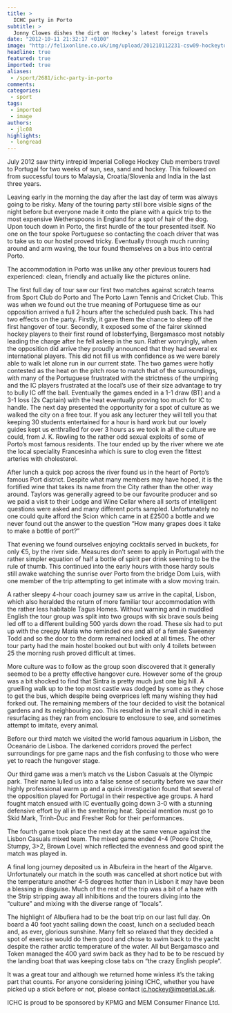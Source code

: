 ```yaml
---
title: >
  ICHC party in Porto
subtitle: >
  Jonny Clowes dishes the dirt on Hockey’s latest foreign travels
date: "2012-10-11 21:32:17 +0100"
image: "http://felixonline.co.uk/img/upload/201210112231-csw09-hockeytour.jpg"
headline: true
featured: true
imported: true
aliases:
 - /sport/2681/ichc-party-in-porto
comments:
categories:
 - sport
tags:
 - imported
 - image
authors:
 - jlc08
highlights:
 - longread
---
```


July 2012 saw thirty intrepid Imperial College Hockey Club members travel to Portugal for two weeks of sun, sea, sand and hockey. This followed on from successful tours to Malaysia, Croatia/Slovenia and India in the last three years.

Leaving early in the morning the day after the last day of term was always going to be risky. Many of the touring party still bore visible signs of the night before but everyone made it onto the plane with a quick trip to the most expensive Wetherspoons in England for a spot of hair of the dog. Upon touch down in Porto, the first hurdle of the tour presented itself. No one on the tour spoke Portuguese so contacting the coach driver that was to take us to our hostel proved tricky. Eventually through much running around and arm waving, the tour found themselves on a bus into central Porto.

The accommodation in Porto was unlike any other previous tourers had experienced: clean, friendly and actually like the pictures online.

The first full day of tour saw our first two matches against scratch teams from Sport Club do Porto and The Porto Lawn Tennis and Cricket Club. This was when we found out the true meaning of Portuguese time as our opposition arrived a full 2 hours after the scheduled push back. This had two effects on the party. Firstly, it gave them the chance to sleep off the first hangover of tour. Secondly, it exposed some of the fairer skinned hockey players to their first round of lobsterfying, Bergamasco most notably leading the charge after he fell asleep in the sun. Rather worryingly, when the opposition did arrive they proudly announced that they had several ex international players. This did not fill us with confidence as we were barely able to walk let alone run in our current state. The two games were hotly contested as the heat on the pitch rose to match that of the surroundings, with many of the Portuguese frustrated with the strictness of the umpiring and the IC players frustrated at the local’s use of their size advantage to try to bully IC off the ball. Eventually the games ended in a 1-1 draw (BT) and a 3-1 loss (2s Captain) with the heat eventually proving too much for IC to handle.
 The next day presented the opportunity for a spot of culture as we walked the city on a free tour. If you ask any lecturer they will tell you that keeping 30 students entertained for a hour is hard work but our lovely guides kept us enthralled for over 3 hours as we took in all the culture we could, from J. K. Rowling to the rather odd sexual exploits of some of Porto’s most famous residents. The tour ended up by the river where we ate the local speciality Francesinha which is sure to clog even the fittest arteries with cholesterol.

After lunch a quick pop across the river found us in the heart of Porto’s famous Port district. Despite what many members may have hoped, it is the fortified wine that takes its name from the City rather than the other way around. Taylors was generally agreed to be our favourite producer and so we paid a visit to their Lodge and Wine Cellar where all sorts of intelligent questions were asked and many different ports sampled. Unfortunately no one could quite afford the Scion which came in at £2500 a bottle and we never found out the answer to the question “How many grapes does it take to make a bottle of port?”

That evening we found ourselves enjoying cocktails served in buckets, for only €5, by the river side. Measures don’t seem to apply in Portugal with the rather simpler equation of half a bottle of spirit per drink seeming to be the rule of thumb. This continued into the early hours with those hardy souls still awake watching the sunrise over Porto from the bridge Dom Luis, wiith one member of the trip attempting to get intimate with a slow moving train.

A rather sleepy 4-hour coach journey saw us arrive in the capital, Lisbon, which also heralded the return of more familiar tour accommodation with the rather less habitable Tagus Homes. Without warning and in muddled English the tour group was split into two groups with six brave souls being led off to a different building 500 yards down the road. These six had to put up with the creepy Maria who reminded one and all of a female Sweeney Todd and so the door to the dorm remained locked at all times. The other tour party had the main hostel booked out but with only 4 toilets between 25 the morning rush proved difficult at times.

More culture was to follow as the group soon discovered that it generally seemed to be a pretty effective hangover cure. However some of the group was a bit shocked to find that Sintra is pretty much just one big hill. A gruelling walk up to the top most castle was dodged by some as they chose to get the bus, which despite being overprices left many wishing they had forked out.
 The remaining members of the tour decided to visit the botanical gardens and its neighbouring zoo. This resulted in the small child in each resurfacing as they ran from enclosure to enclosure to see, and sometimes attempt to imitate, every animal.

Before our third match we visited the world famous aquarium in Lisbon, the Oceanário de Lisboa. The darkened corridors proved the perfect surroundings for pre game naps and the fish confusing to those who were yet to reach the hungover stage.

Our third game was a men’s match vs the Lisbon Casuals at the Olympic park. Their name lulled us into a false sense of security before we saw their highly professional warm up and a quick investigation found that several of the opposition played for Portugal in their respective age groups. A hard fought match ensued with IC eventually going down 3-0 with a stunning defensive effort by all in the sweltering heat. Special mention must go to Skid Mark, Trinh-Duc and Fresher Rob for their performances.

The fourth game took place the next day at the same venue against the Lisbon Casuals mixed team. The mixed game ended 4-4 (Poore Choice, Stumpy, 3>2, Brown Love) which reflected the evenness and good spirit the match was played in.

A final long journey deposited us in Albufeira in the heart of the Algarve. Unfortunately our match in the south was cancelled at short notice but with the temperature another 4-5 degrees hotter than in Lisbon it may have been a blessing in disguise. Much of the rest of the trip was a bit of a haze with the Strip stripping away all inhibitions and the tourers diving into the “culture” and mixing with the diverse range of “locals”.

The highlight of Albufiera had to be the boat trip on our last full day. On board a 40 foot yacht sailing down the coast, lunch on a secluded beach and, as ever, glorious sunshine. Many felt so relaxed that they decided a spot of exercise would do them good and chose to swim back to the yacht despite the rather arctic temperature of the water. All but Bergamasco and Token managed the 400 yard swim back as they had to be to be rescued by the landing boat that was keeping close tabs on “the crazy English people”.

It was a great tour and although we returned home winless it’s the taking part that counts. For anyone considering joining ICHC, whether you have picked up a stick before or not, please contact ic.hockey@imperial.ac.uk.

ICHC is proud to be sponsored by KPMG and MEM Consumer Finance Ltd.
